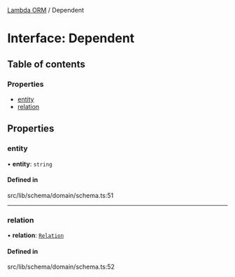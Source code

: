 [Lambda ORM](../README.md) / Dependent

# Interface: Dependent

## Table of contents

### Properties

- [entity](Dependent.md#entity)
- [relation](Dependent.md#relation)

## Properties

### entity

• **entity**: `string`

#### Defined in

src/lib/schema/domain/schema.ts:51

___

### relation

• **relation**: [`Relation`](Relation.md)

#### Defined in

src/lib/schema/domain/schema.ts:52
